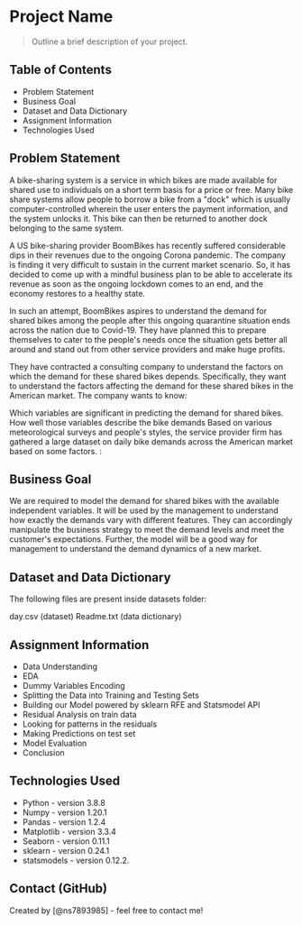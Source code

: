 # Project Name
> Outline a brief description of your project.


## Table of Contents
* Problem Statement
* Business Goal
* Dataset and Data Dictionary
* Assignment Information
* Technologies Used

## Problem Statement
A bike-sharing system is a service in which bikes are made available for shared use to individuals on a short term basis for a price or free. Many bike share systems allow people to borrow a bike from a "dock" which is usually computer-controlled wherein the user enters the payment information, and the system unlocks it. This bike can then be returned to another dock belonging to the same system.

A US bike-sharing provider BoomBikes has recently suffered considerable dips in their revenues due to the ongoing Corona pandemic. The company is finding it very difficult to sustain in the current market scenario. So, it has decided to come up with a mindful business plan to be able to accelerate its revenue as soon as the ongoing lockdown comes to an end, and the economy restores to a healthy state.

In such an attempt, BoomBikes aspires to understand the demand for shared bikes among the people after this ongoing quarantine situation ends across the nation due to Covid-19. They have planned this to prepare themselves to cater to the people's needs once the situation gets better all around and stand out from other service providers and make huge profits.

They have contracted a consulting company to understand the factors on which the demand for these shared bikes depends. Specifically, they want to understand the factors affecting the demand for these shared bikes in the American market. The company wants to know:

Which variables are significant in predicting the demand for shared bikes.
How well those variables describe the bike demands
Based on various meteorological surveys and people's styles, the service provider firm has gathered a large dataset on daily bike demands across the American market based on some factors. :

## Business Goal
We are required to model the demand for shared bikes with the available independent variables. It will be used by the management to understand how exactly the demands vary with different features. They can accordingly manipulate the business strategy to meet the demand levels and meet the customer's expectations. Further, the model will be a good way for management to understand the demand dynamics of a new market.

## Dataset and Data Dictionary
The following files are present inside datasets folder:

day.csv (dataset)
Readme.txt (data dictionary)

## Assignment Information

* Data Understanding
* EDA
* Dummy Variables Encoding
* Splitting the Data into Training and Testing Sets
* Building our Model powered by sklearn RFE and Statsmodel API
* Residual Analysis on train data
* Looking for patterns in the residuals
* Making Predictions on test set
* Model Evaluation
* Conclusion

<!-- You don't have to answer all the questions - just the ones relevant to your project. -->


## Technologies Used
* Python - version 3.8.8
* Numpy - version 1.20.1
* Pandas - version 1.2.4
* Matplotlib - version 3.3.4
* Seaborn - version 0.11.1
* sklearn - version 0.24.1
* statsmodels - version 0.12.2.


## Contact (GitHub)
Created by [@ns7893985] - feel free to contact me!